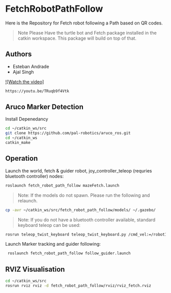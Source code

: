 # FetchRobotPathFollow
Here is the Repository for Fetch robot following a Path based on QR codes.

>Note Please Have the turtle bot and Fetch package installed in the catkin workspace. This package will build on top of that.

## Authors
* Esteban Andrade
* Ajal Singh

[![Watch the video]](https://youtu.be/TRuqb9f4Vtk)

```bash
https://youtu.be/TRuqb9f4Vtk
```

## Aruco Marker Detection
Install Depenedancy

```bash
cd ~/catkin_ws/src
git clone https://github.com/pal-robotics/aruco_ros.git
cd ~/catkin_ws
catkin_make
```

## Operation
Launch the world, fetch & guider robot, joy_controller_teleop (requries bluetooth controller) nodes:
```bash
roslaunch fetch_robot_path_follow mazeFetch.launch
```
>Note: If the models do not spawn. Please run the following and relaunch. 
 ```bash
 cp -avr ~/catkin_ws/src/fetch_robot_path_follow/models/ ~/.gazebo/
 ```

>Note: If you do not have a bluetooth controller available, standard keyboard teleop can be used:
```bash
rosrun teleop_twist_keyboard teleop_twist_keyboard.py /cmd_vel:=/robot1/cmd_vel
```

 Launch Marker tracking and guider following:
```bash
 roslaunch fetch_robot_path_follow follow_guider.launch
```
## RVIZ Visualisation
```bash
cd ~/catkin_ws/src
rosrun rviz rviz -d fetch_robot_path_follow/rviz/rviz_fetch.rviz
```